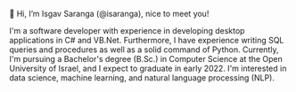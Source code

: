 👋 Hi, I’m Isgav Saranga (@isaranga), nice to meet you!

I'm a software developer with experience in developing desktop applications in C# and VB.Net. Furthermore, I have experience writing SQL queries and procedures as well as a solid command of Python. Currently, I'm pursuing a Bachelor's degree (B.Sc.) in Computer Science at the Open University of Israel, and I expect to graduate in early 2022. I'm interested in data science, machine learning, and natural language processing (NLP).

<!---
isaranga/isaranga is a ✨ special ✨ repository because its `README.md` (this file) appears on your GitHub profile.
You can click the Preview link to take a look at your changes.
--->
